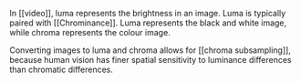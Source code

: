 In [[video]], luma represents the brightness in an image. Luma is typically paired with [[Chrominance]]. Luma represents the black and white image, while chroma represents the colour image. 

Converting images to luma and chroma allows for [[chroma subsampling]], because human vision has finer spatial sensitivity to luminance differences than chromatic differences.